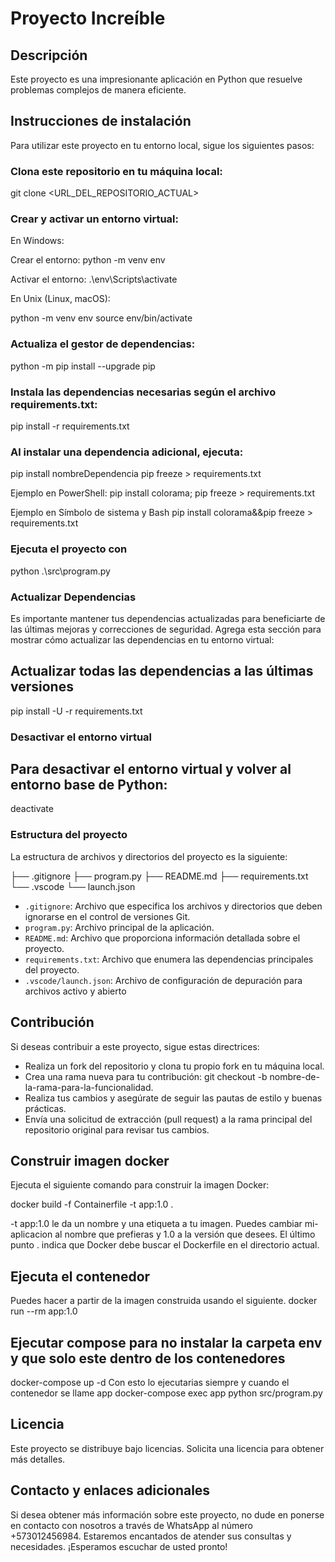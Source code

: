 # Proyecto Increíble

## Descripción
Este proyecto es una impresionante aplicación en Python que resuelve problemas complejos de manera eficiente.

## Instrucciones de instalación
Para utilizar este proyecto en tu entorno local, sigue los siguientes pasos:

### Clona este repositorio en tu máquina local:

git clone <URL_DEL_REPOSITORIO_ACTUAL>

### Crear y activar un entorno virtual:

En Windows:


Crear el entorno:
python -m venv env

Activar el entorno:
.\env\Scripts\activate


En Unix (Linux, macOS):


python -m venv env
source env/bin/activate


### Actualiza el gestor de dependencias:

python -m pip install --upgrade pip


### Instala las dependencias necesarias según el archivo requirements.txt:

pip install -r requirements.txt

### Al instalar una dependencia adicional, ejecuta:

pip install nombreDependencia
pip freeze > requirements.txt


Ejemplo en PowerShell:
pip install colorama; pip freeze > requirements.txt

Ejemplo en Símbolo de sistema y Bash
pip install colorama&&pip freeze > requirements.txt

### Ejecuta el proyecto con
python .\src\program.py

### Actualizar Dependencias

Es importante mantener tus dependencias actualizadas para beneficiarte de las últimas mejoras y correcciones de seguridad. Agrega esta sección para mostrar cómo actualizar las dependencias en tu entorno virtual:

## Actualizar todas las dependencias a las últimas versiones
pip install -U -r requirements.txt

### Desactivar el entorno virtual
## Para desactivar el entorno virtual y volver al entorno base de Python:
deactivate

### Estructura del proyecto
La estructura de archivos y directorios del proyecto es la siguiente:

├── .gitignore
├── program.py
├── README.md
├── requirements.txt
└── .vscode
    └── launch.json


- `.gitignore`: Archivo que especifica los archivos y directorios que deben ignorarse en el control de versiones Git.
- `program.py`: Archivo principal de la aplicación.
- `README.md`: Archivo que proporciona información detallada sobre el proyecto.
- `requirements.txt`: Archivo que enumera las dependencias principales del proyecto.
- `.vscode/launch.json`: Archivo de configuración de depuración para archivos activo y abierto

## Contribución
Si deseas contribuir a este proyecto, sigue estas directrices:

- Realiza un fork del repositorio y clona tu propio fork en tu máquina local.
- Crea una rama nueva para tu contribución: git checkout -b nombre-de-la-rama-para-la-funcionalidad.
- Realiza tus cambios y asegúrate de seguir las pautas de estilo y buenas prácticas.
- Envía una solicitud de extracción (pull request) a la rama principal del repositorio original para revisar tus cambios.
## Construir imagen docker 
Ejecuta el siguiente comando para construir la imagen Docker:

docker build -f Containerfile -t app:1.0 .

-t app:1.0 le da un nombre y una etiqueta a tu imagen. Puedes cambiar mi-aplicacion al nombre que prefieras y 1.0 a la versión que desees.
El último punto . indica que Docker debe buscar el Dockerfile en el directorio actual.

## Ejecuta el contenedor 

Puedes hacer a partir de la imagen construida usando el siguiente.
docker run --rm app:1.0

## Ejecutar compose para no instalar la carpeta env y que solo este dentro de los contenedores
docker-compose up -d
Con esto lo ejecutarias siempre y cuando el contenedor se llame app
docker-compose exec app python src/program.py
## Licencia
Este proyecto se distribuye bajo licencias. Solicita una licencia para obtener más detalles.

## Contacto y enlaces adicionales
Si desea obtener más información sobre este proyecto, no dude en ponerse en contacto con nosotros a través de WhatsApp al número +573012456984. Estaremos encantados de atender sus consultas y necesidades. ¡Esperamos escuchar de usted pronto!
